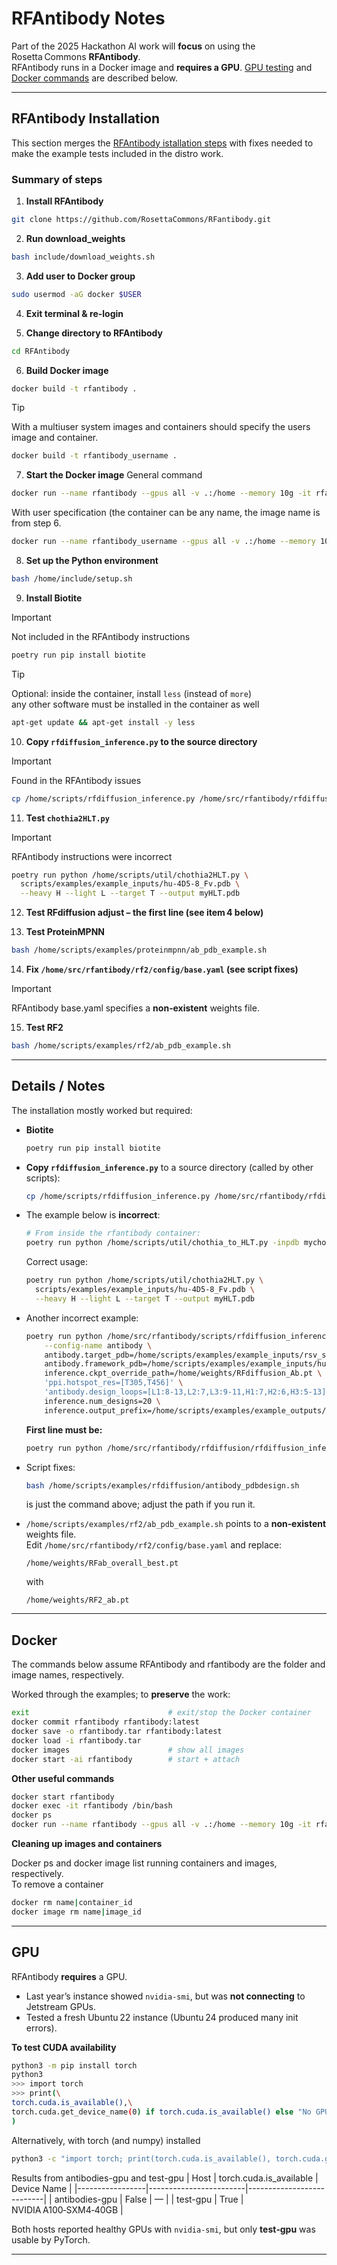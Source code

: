 # RFAntibody Notes

Part of the 2025 Hackathon AI work will **focus** on using the Rosetta Commons **RFAntibody**.  
RFAntibody runs in a Docker image and **requires a GPU**. [GPU testing](#gpu) and [Docker commands](#docker) are described below.

---

## RFAntibody Installation
This section merges the [RFAntibody istallation steps](https://github.com/RosettaCommons/RFantibody) with fixes needed to make the example tests included in the distro work.  

### Summary of steps

1. **Install RFAntibody**
```bash
git clone https://github.com/RosettaCommons/RFantibody.git
```

2. **Run download_weights**
```bash
bash include/download_weights.sh
```

3. **Add user to Docker group**
```bash
sudo usermod -aG docker $USER
```

4. **Exit terminal & re-login**

5. **Change directory to RFAntibody**
```bash
cd RFAntibody
```

6. **Build Docker image**
```bash
docker build -t rfantibody .
```
> [!TIP]
> With a multiuser system images and containers should specify the users image and container.

```bash
docker build -t rfantibody_username .
```
    
7. **Start the Docker image**
General command
```bash
docker run --name rfantibody --gpus all -v .:/home --memory 10g -it rfantibody
```
With user specification (the container can be any name, the image name is from step 6. 
```bash
docker run --name rfantibody_username --gpus all -v .:/home --memory 10g -it rfantibody_username
```

8. **Set up the Python environment**
```bash
bash /home/include/setup.sh
```

9. **Install Biotite**
> [!IMPORTANT]
> Not included in the RFAntibody instructions
```bash
poetry run pip install biotite
```
> [!TIP]
> Optional: inside the container, install `less` (instead of `more`)  
> any other software must be installed in the container as well
```bash
apt-get update && apt-get install -y less
```
  
10. **Copy `rfdiffusion_inference.py` to the source directory**
> [!IMPORTANT]
> Found in the RFAntibody issues  
```bash
cp /home/scripts/rfdiffusion_inference.py /home/src/rfantibody/rfdiffusion/
```

11. **Test `chothia2HLT.py`**
> [!IMPORTANT]
> RFAntibody instructions were incorrect  

```bash
poetry run python /home/scripts/util/chothia2HLT.py \
  scripts/examples/example_inputs/hu-4D5-8_Fv.pdb \
  --heavy H --light L --target T --output myHLT.pdb
```

12. **Test RFdiffusion adjust – the first line (see item 4 below)**

13. **Test ProteinMPNN**
```bash
bash /home/scripts/examples/proteinmpnn/ab_pdb_example.sh
```

14. **Fix `/home/src/rfantibody/rf2/config/base.yaml` (see script fixes)**
> [!IMPORTANT]
> RFAntibody base.yaml specifies a **non‑existent** weights file.

15. **Test RF2**
```bash
bash /home/scripts/examples/rf2/ab_pdb_example.sh
```
---
## Details / Notes

The installation mostly worked but required:

- **Biotite**
  ```bash
  poetry run pip install biotite
  ```

- **Copy `rfdiffusion_inference.py`** to a source directory (called by other scripts):
  ```bash
  cp /home/scripts/rfdiffusion_inference.py /home/src/rfantibody/rfdiffusion/
  ```

- The example below is **incorrect**:
  ```bash
  # From inside the rfantibody container:
  poetry run python /home/scripts/util/chothia_to_HLT.py -inpdb mychothia.pdb -outpdb myHLT.pdb
  ```
  Correct usage:
  ```bash
  poetry run python /home/scripts/util/chothia2HLT.py \
    scripts/examples/example_inputs/hu-4D5-8_Fv.pdb \
    --heavy H --light L --target T --output myHLT.pdb
  ```

- Another incorrect example:
  ```bash
  poetry run python /home/src/rfantibody/scripts/rfdiffusion_inference.py \
      --config-name antibody \
      antibody.target_pdb=/home/scripts/examples/example_inputs/rsv_site3.pdb \
      antibody.framework_pdb=/home/scripts/examples/example_inputs/hu-4D5-8_Fv.pdb \
      inference.ckpt_override_path=/home/weights/RFdiffusion_Ab.pt \
      'ppi.hotspot_res=[T305,T456]' \
      'antibody.design_loops=[L1:8-13,L2:7,L3:9-11,H1:7,H2:6,H3:5-13]' \
      inference.num_designs=20 \
      inference.output_prefix=/home/scripts/examples/example_outputs/ab_des
  ```

  **First line must be:**
  ```bash
  poetry run python /home/src/rfantibody/rfdiffusion/rfdiffusion_inference.py
  ```

- Script fixes:
  ```bash
  bash /home/scripts/examples/rfdiffusion/antibody_pdbdesign.sh
  ```
  is just the command above; adjust the path if you run it.

- `/home/scripts/examples/rf2/ab_pdb_example.sh` points to a **non‑existent** weights file.  
  Edit `/home/src/rfantibody/rf2/config/base.yaml` and replace:

  ```
  /home/weights/RFab_overall_best.pt
  ```
  with
  ```
  /home/weights/RF2_ab.pt
  ```

---

## Docker
The commands below assume RFAntibody and rfantibody are the folder and image names, respectively. 

Worked through the examples; to **preserve** the work:

```bash
exit                               # exit/stop the Docker container
docker commit rfantibody rfantibody:latest
docker save -o rfantibody.tar rfantibody:latest
docker load -i rfantibody.tar
docker images                      # show all images
docker start -ai rfantibody        # start + attach
```

**Other useful commands**

```bash
docker start rfantibody
docker exec -it rfantibody /bin/bash
docker ps
docker run --name rfantibody --gpus all -v .:/home --memory 10g -it rfantibody
```

**Cleaning up images and containers**

Docker ps and docker image list running containers and images, respectively.  
To remove a container
```bash
docker rm name|container_id
docker image rm name|image_id
```

---

## GPU

RFAntibody **requires** a GPU.

- Last year’s instance showed `nvidia-smi`, but was **not connecting** to Jetstream GPUs.  
- Tested a fresh Ubuntu 22 instance (Ubuntu 24 produced many init errors).

**To test CUDA availability**

```bash
python3 -m pip install torch
python3
>>> import torch
>>> print(\
torch.cuda.is_available(),\
torch.cuda.get_device_name(0) if torch.cuda.is_available() else "No GPU"\
)
```
Alternatively, with torch (and numpy) installed
```bash
python3 -c "import torch; print(torch.cuda.is_available(), torch.cuda.get_device_name(0) if torch.cuda.is_available() else 'No GPU')"
```

Results from antibodies-gpu and test-gpu
| Host            | torch.cuda.is_available | Device Name               |
|-----------------|------------------------|---------------------------|
| antibodies-gpu  | False                  | —                         |
| test-gpu        | True                   | NVIDIA A100‑SXM4‑40GB     |

Both hosts reported healthy GPUs with `nvidia-smi`, but only **test‑gpu** was usable by PyTorch.

---
